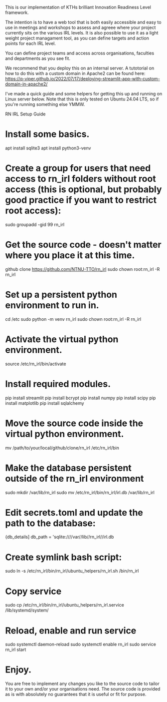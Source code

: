 This is our implementation of KTHs brilliant Innovation Readiness Level framework.

The intention is to have a web tool that is both easily accessible and easy to use in meetings and workshops to assess and agreee where your project currently sits on the various IRL levels.
It is also possible to use it as a light weight project managament tool, as you can define targets and action points for each IRL level.

You can define project teams and access across organisations, faculties and departments as you see fit.

We recommend that you deploy this on an internal server.
A tutotorial on how to do this with a custom domain in Apache2 can be found here:
https://q-viper.github.io/2022/07/17/deploying-streamlit-app-with-custom-domain-in-apache2/

I've made a quick guide and some helpers for getting this up and running on Linux server below. 
Note that this is only tested on Ubuntu 24.04 LTS, so if you're running something else YMMW.

RN IRL Setup Guide

# Install some basics.
apt install sqlite3
apt install python3-venv

# Create a group for users that need access to rn_irl folders without root access (this is optional, but probably good practice if you want to restrict root access):
sudo groupadd -gid 99 rn_irl

# Get the source code - doesn't matter where you place it at this time.
github clone https://github.com/NTNU-TTO/rn_irl
sudo chown root:rn_irl -R rn_irl

# Set up a persistent python environment to run in.
cd /etc
sudo python -m venv rn_irl
sudo chown root:rn_irl -R rn_irl

# Activate the virtual python environment.
source /etc/rn_irl/bin/activate

# Install required modules.
pip install streamlit
pip install bcrypt
pip install numpy
pip install scipy
pip install matplotlib
pip install sqlalchemy

# Move the source code inside the virtual python environment.
mv /path/to/your/local/github/clone/rn_irl /etc/rn_irl/bin

# Make the database persistent outside of the rn_irl environment
sudo mkdir /var/lib/rn_irl
sudo mv /etc/rn_irl/bin/rn_irl/irl.db /var/lib/rn_irl

# Edit secrets.toml and update the path to the database:
{db_details]
db_path = 'sqlite:////var//lib//rn_irl//irl.db

# Create symlink bash script:
sudo ln -s /etc/rn_irl/bin/rn_irl/ubuntu_helpers/rn_irl.sh /bin/rn_irl

# Copy service
sudo cp /etc/rn_irl/bin/rn_irl/ubuntu_helpers/rn_irl.service /lib/systemd/system/

# Reload, enable and run service
sudo systemctl daemon-reload
sudo systemctl enable rn_irl
sudo service rn_irl start

# Enjoy.

You are free to implement any changes you like to the source code to tailor it to your own and/or your organisations need.
The source code is provided as is with absolutely no guarantees that it is useful or fit for purpose.

